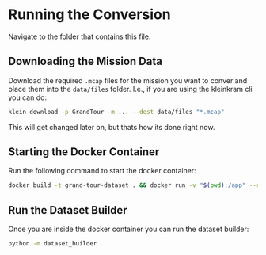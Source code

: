 # Running the Conversion

Navigate to the folder that contains this file.

## Downloading the Mission Data

Download the required `.mcap` files for the mission you want to conver and place them into the `data/files` folder.
I.e., if you are using the kleinkram cli you can do:

```bash
klein download -p GrandTour -m ... --dest data/files "*.mcap"
```

This will get changed later on, but thats how its done right now.

## Starting the Docker Container

Run the following command to start the docker container:

```bash
docker build -t grand-tour-dataset . && docker run -v "$(pwd):/app" --rm -it grand-tour-dataset
```

## Run the Dataset Builder

Once you are inside the docker container you can run the dataset builder:

```bash
python -m dataset_builder
```
